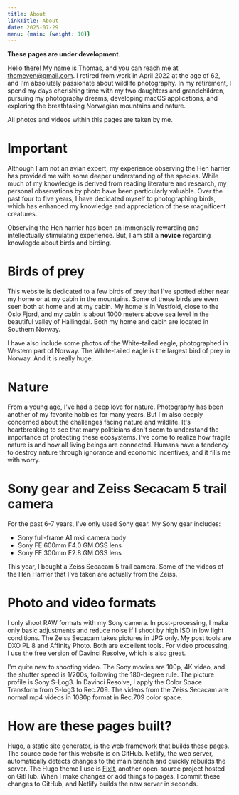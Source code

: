 ```yaml
---
title: About
linkTitle: About
date: 2025-07-29
menu: {main: {weight: 10}}
---
```


**These pages are under development**.

Hello there! My name is Thomas, and you can reach me at thomeven@gmail.com. I retired from work in April 2022 at the age of 62, and I'm absolutely passionate about wildlife photography. In my retirement, I spend my days cherishing time with my two daughters and grandchildren, pursuing my photography dreams, developing macOS applications, and exploring the breathtaking Norwegian mountains and nature.

All photos and videos within this pages are taken by me.

# Important

Although I am not an avian expert, my experience observing the Hen harrier has provided me with some deeper understanding of the species. While much of my knowledge is derived from reading literature and research, my personal observations by photo have been particularly valuable. Over the past four to five years, I have dedicated myself to photographing birds, which has enhanced my knowledge and appreciation of these magnificent creatures. 

Observing the Hen harrier has been an immensely rewarding and intellectually stimulating experience. But, I am still a **novice** regarding knowlegde about birds and birding.

# Birds of prey

This website is dedicated to a few birds of prey that I've spotted either near my home or at my cabin in the mountains. Some of these birds are even seen both at home and at my cabin. My home is in Vestfold, close to the Oslo Fjord, and my cabin is about 1000 meters above sea level in the beautiful valley of Hallingdal. Both my home and cabin are located in Southern Norway.

I have also include some photos of the White-tailed eagle, photographed in Western part of Norway. The White-tailed eagle is the largest bird of prey in Norway. And it is really huge.

# Nature

From a young age, I've had a deep love for nature. Photography has been another of my favorite hobbies for many years. But I'm also deeply concerned about the challenges facing nature and wildlife. It's heartbreaking to see that many politicians don't seem to understand the importance of protecting these ecosystems. I've come to realize how fragile nature is and how all living beings are connected. Humans have a tendency to destroy nature through ignorance and economic incentives, and it fills me with worry.

# Sony gear and Zeiss Secacam 5 trail camera

For the past 6-7 years, I've only used Sony gear. My Sony gear includes:

- Sony full-frame A1 mkii camera body
- Sony FE 600mm F4.0 GM OSS lens
- Sony FE 300mm F2.8 GM OSS lens

This year, I bought a Zeiss Secacam 5 trail camera. Some of the videos of the Hen Harrier that I've taken are actually from the Zeiss.

# Photo and video formats

I only shoot RAW formats with my Sony camera. In post-processing, I make only basic adjustments and reduce noise if I shoot by high ISO in low light conditions. The Zeiss Secacam takes pictures in JPG only. My post tools are DXO PL 8 and Affinity Photo. Both are excellent tools. For video processing, I use the free version of Davinci Resolve, which is also great.

I'm quite new to shooting video. The Sony movies are 100p, 4K video, and the shutter speed is 1/200s, following the 180-degree rule. The picture profile is Sony S-Log3. In Davinci Resolve, I apply the Color Space Transform from S-log3 to Rec.709. The videos from the Zeiss Secacam are normal mp4 videos in 1080p format in Rec.709 color space.

# How are these pages built?

Hugo, a static site generator, is the web framework that builds these pages. The source code for this website is on GitHub. Netlify, the web server, automatically detects changes to the main branch and quickly rebuilds the server. The Hugo theme I use is [FixIt](https://github.com/hugo-fixit/FixIt), another open-source project hosted on GitHub. When I make changes or add things to pages, I commit these changes to GitHub, and Netlify builds the new server in seconds.

